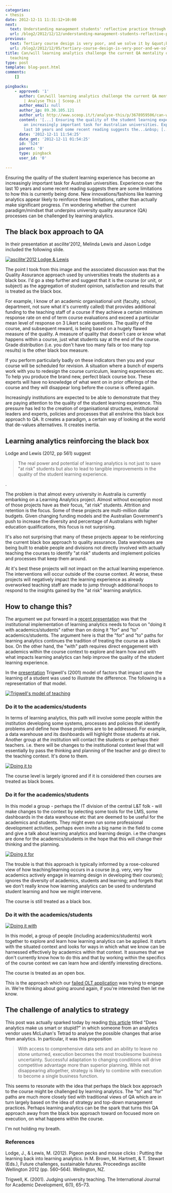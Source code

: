 ```yaml
---
categories:
- thesis
date: 2012-12-11 11:31:12+10:00
next:
  text: Understanding management students' reflective practice through blogging
  url: /blog2/2012/12/12/understanding-management-students-reflective-practice-through-blogging/
previous:
  text: Tertiary course design is very poor, and we solve it by &quot;blame the teacher&quot;
  url: /blog2/2012/12/05/tertiary-course-design-is-very-poor-and-we-solve-it-by-blame-the-teacher/
title: Can/will learning analytics challenge the current QA mentality of university
  teaching
type: post
template: blog-post.html
comments:
    []
    
pingbacks:
    - approved: '1'
      author: Can/will learning analytics challenge the current QA mentality of university&nbsp;teaching
        | Analyse This | Scoop.it
      author_email: null
      author_ip: 89.30.105.121
      author_url: http://www.scoop.it/t/analyse-this/p/3678959506/can-will-learning-analytics-challenge-the-current-qa-mentality-of-university-teaching
      content: '[...] Ensuring the quality of the student learning experience has become
        an increasingly important task for Australian universities. Experience over the
        last 10 years and some recent reading suggests the...&nbsp; [...]'
      date: '2012-12-11 11:54:25'
      date_gmt: '2012-12-11 01:54:25'
      id: '524'
      parent: '0'
      type: pingback
      user_id: '0'
    
---
```

Ensuring the quality of the student learning experience has become an increasingly important task for Australian universities. Experience over the last 10 years and some recent reading suggests there are some limitations to how this is currently being done. New innovations/fashions like learning analytics appear likely to reinforce these limitations, rather than actually make significant progress. I'm wondering whether the current paradigm/mindset that underpins university quality assurance (QA) processes can be challenged by learning analytics.

## The black box approach to QA

In their presentation at ascilite'2012, Melinda Lewis and Jason Lodge included the following slide.

[![ascilite'2012 Lodge & Lewis](images/8263022290_6bd7ac66c4_n.jpg)](http://www.flickr.com/photos/david_jones/8263022290/ "ascilite'2012 Lodge & Lewis by David T Jones, on Flickr")

The point I took from this image and the associated discussion was that the Quality Assurance approach used by universities treats the students as a black box. I'd go a step further and suggest that it is the course (or unit, or subject) as the aggregation of student opinion, satisfaction and results that is treated as the black box.

For example, I know of an academic organisational unit (faculty, school, department, not sure what it's currently called) that provides additional funding to the teaching staff of a course if they achieve a certain minimum response rate on end of term course evaluations and exceed a particular mean level of response on 3 Likert scale questions. The quality of the course, and subsequent reward, is being based on a hugely flawed measure of the quality. A measure of quality that doesn't care or know what happens within a course, just what students say at the end of the course. Grade distribution (i.e. you don't have too many fails or too many top results) is the other black box measure.

If you perform particularly badly on these indicators then you and your course will be scheduled for revision. A situation where a bunch of experts work with you to redesign the course curriculum, learning experiences etc. To help you produce the brand new, perfect black course box. These experts will have no knowledge of what went on in prior offerings of the course and they will disappear long before the course is offered again.

Increasingly institutions are expected to be able to demonstrate that they are paying attention to the quality of the student learning experience. This pressure has led to the creation of organisational structures, institutional leaders and experts, policies and processes that all enshrine this black box approach to QA. It creates a paradigm, a certain way of looking at the world that de-values alternatives. It creates inertia.

## Learning analytics reinforcing the black box

Lodge and Lewis (2012, pp 561) suggest

> The real power and potential of learning analytics is not just to save "at risk" students but also to lead to tangible improvements in the quality of the student learning experience.

.

The problem is that almost every university in Australia is currently embarking on a Learning Analytics project. Almost without exception most of those projects have as their focus, "at risk" students. Attrition and retention is the focus. Some of these projects are multi-million dollar budgets. Given changing funding models and the Australian Government's push to increase the diversity and percentage of Australians with higher education qualifications, this focus is not surprising.

It's also not surprising that many of these projects appear to be reinforcing the current black box approach to quality assurance. Data warehouses are being built to enable people and divisions not directly involved with actually teaching the courses to identify "at risk" students and implement policies and processes that keep them around.

At it's best these projects will not impact on the actual learning experience. The interventions will occur outside of the course context. At worse, these projects will negatively impact the learning experience as already overworked teaching staff are made to jump through additional hoops to respond to the insights gained by the "at risk" learning analytics.

## How to change this?

The argument we put forward in a [recent presentation](/blog2/2012/11/29/moving-beyond-a-fashion-likely-paths-and-pitfalls-for-learning-analytics-2/) was that the institutional implementation of learning analytics needs to focus on "doing it with academics/students" rather than on doing it "for" and "to" academics/students. The argument here is that the "for" and "to" paths for learning analytics continues the tradition of treating the course as a black box. On the other hand, the "with" path requires direct engagement with academics within the course context to explore and learn how and with what impacts learning analytics can help improve the quality of the student learning experience.

In the [presentation](/blog2/2012/11/29/moving-beyond-a-fashion-likely-paths-and-pitfalls-for-learning-analytics-2/) Trigwell's (2001) model of factors that impact upon the learning of a student was used to illustrate the difference. The following is a representation of that model.

[![Trigwell's model of teaching](images/3232493287_786abcefd5_m.jpg)](http://www.flickr.com/photos/david_jones/3232493287/ "Trigwell's model of teaching by David T Jones, on Flickr")

### Do it to the academics/students

In terms of learning analytics, this path will involve some people within the institution developing some systems, processes and policies that identify problems and define how those problems are to be addressed. For example, a data warehouse and its dashboards will highlight those students at risk. Another group at the institution will contact the students or perhaps their teachers. i.e. there will be changes to the institutional context level that will essentially by pass the thinking and planning of the teacher and go direct to the teaching context. It's done to them.

[![Doing it to](images/8263109736_4357301631_n.jpg)](http://www.flickr.com/photos/david_jones/8263109736/ "Doing it to by David T Jones, on Flickr")

The course level is largely ignored and if it is considered then courses are treated as black boxes.

### Do it for the academics/students

In this model a group - perhaps the IT division of the central L&T folk - will make changes to the context by selecting some tools for the LMS, some dashboards in the data warehouse etc that are deemed to be useful for the academics and students. They might even run some professional development activities, perhaps even invite a big name in the field to come and give a talk about learning analytics and learning design. i.e the changes are done for the academics/students in the hope that this will change their thinking and the planning.

[![Doing it for](images/8263109658_e3edc4dccd_n.jpg)](http://www.flickr.com/photos/david_jones/8263109658/ "Doing it for by David T Jones, on Flickr")

The trouble is that this approach is typically informed by a rose-coloured view of how teaching/learning occurs in a course (e.g. very, very few academics actively engage in learning design in developing their courses); ignores the diversity of academics, students and learning; and forgets that we don't really know how learning analytics can be used to understand student learning and how we might intervene.

The course is still treated as a black box.

### Do it with the academics/students

[![Doing it with](images/8263109584_c037d0f09d_n.jpg)](http://www.flickr.com/photos/david_jones/8263109584/ "Doing it with by David T Jones, on Flickr")

In this model, a group of people (including academics/students) work together to explore and learn how learning analytics can be applied. It starts with the situated context and looks for ways in which what we know can be harnessed effectively by academics within that context. It assumes that we don't currently know how to do this and that by working within the specifics of the course context we can learn how and identify interesting directions.

The course is treated as an open box.

This is the approach which our [failed OLT application](/blog2/2012/12/01/enabling-academics-to-apply-learning-analytics-to-individual-pedagogical-practice-how-and-with-what-impacts-2/) was trying to engage in. We're thinking about going around again, if you're interested then let me know.

## The challenge of analytics to strategy

This post was actually sparked today by reading [this article](http://www.forbes.com/sites/sap/2012/12/06/does-analytics-make-us-smart-or-stupid/) titled "Does analytics make us smart or stupid?" in which someone from an analytics vendor uses McLuhan's Tetrad to analyse the possible changes that arise from analytics. In particular, it was this proposition

> With access to comprehensive data sets and an ability to leave no stone unturned, execution becomes the most troublesome business uncertainty. Successful adaptation to changing conditions will drive competitive advantage more than superior planning. While not disappearing altogether, strategy is likely to combine with execution to become a single business function.

This seems to resonate with the idea that perhaps the black box approach to the course might be challenged by learning analytics. The "to" and "for" paths are much more closely tied with traditional views of QA which are in turn largely based on the idea of strategy and top-down management practices. Perhaps learning analytics can be the spark that turns this QA approach away from the black box approach toward on focused more on execution, on what happens within the course.

I'm not holding my breath.

### References

Lodge, J., & Lewis, M. (2012). Pigeon pecks and mouse clicks : Putting the learning back into learning analytics. In M. Brown, M. Hartnett, & T. Stewart (Eds.), Future challenges, sustainable futures. Proceedings ascilite Wellington 2012 (pp. 560–564). Wellington, NZ.

Trigwell, K. (2001). Judging university teaching. The International Journal for Academic Development, 6(1), 65–73.